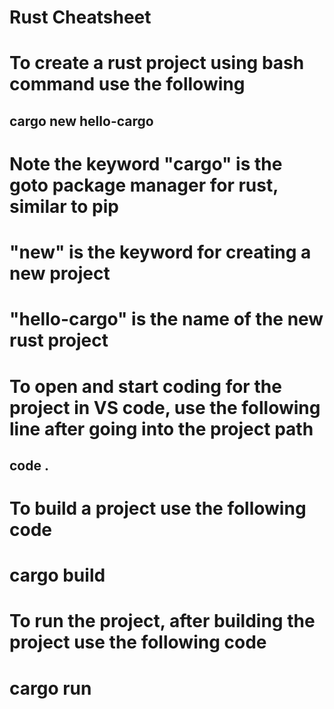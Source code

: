 # Rust Cheatsheet
# To create a rust project using bash command use the following
## cargo new hello-cargo
# Note the keyword "cargo" is the goto package manager for rust, similar to pip
# "new" is the keyword for creating a new project
# "hello-cargo" is the name of the new rust project
#
# To open and start coding for the project in VS code, use the following line after going into the project path
## code .
#
# To build a project use the following code
# cargo build
#
# To run the project, after building the project use the following code
# cargo run
